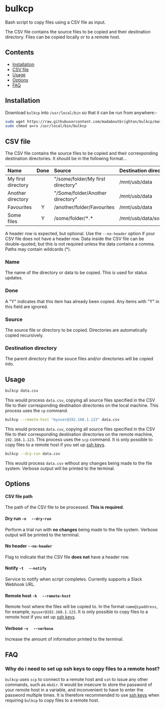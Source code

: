 # bulkcp

Bash script to copy files using a CSV file as input.

The CSV file contains the source files to be copied and their destination directory. Files can be copied locally or to a remote host.

## Contents
  - [Installation](#installation)
  - [CSV file](#csv-file)
  - [Usage](#usage)
  - [Options](#options)
  - [FAQ](#faq)

## Installation

Download `bulkcp` into `/usr/local/bin` so that it can be run from anywhere:-

```bash
sudo wget https://raw.githubusercontent.com/madaboutbrighton/bulkcp/master/bulkcp -O /usr/local/bin/bulkcp
sudo chmod a=rx /usr/local/bin/bulkcp
```

## CSV file

The CSV file contains the source files to be copied and their corresponding destination directories. It should be in the following format...

| Name | Done | Source | Destination directory |
|:---|:---:|:---|:---|
| My first directory |   | "/some/folder/My first directory"  | /mnt/usb/data |
| Another directory |   | "/Some/folder/Another directory" | /mnt/usb/data |
| Favourites  | Y | /another/folder/Favourites | /mnt/usb/data |
| Some files  | Y | /some/folder/&ast;.&ast; | /mnt/usb/data/some/folder |

A header row is expected, but optional. Use the `--no-header` option if your CSV file does not have a header row. Data inside the CSV file can be double-quoted, but this is not required unless the data contains a comma. Paths may contain wildcards (&ast;).

### Name

The name of the directory or data to be copied. This is used for status updates.

### Done

A "Y" indicates that this item has already been copied. Any items with "Y" in this field are ignored.

### Source

The source file or directory to be copied. Directories are automatically copied recursively.

### Destination directory

The parent directory that the souce files and/or directories will be copied into.

## Usage

```bash
bulkcp data.csv
```
This would process `data.csv`, copying all source files specified in the CSV file to their corresponding destination directories on the local machine. This process uses the `cp` command.

```bash
bulkcp --remote-host "myuser@192.168.1.123" data.csv
```
This would process `data.csv`, copying all source files specified in the CSV file to their corresponding destination directories on the remote machine, `192.168.1.123`. This process uses the `scp` command. It is only possible to copy files to a remote host if you set up [ssh keys](https://www.cyberciti.biz/faq/how-to-set-up-ssh-keys-on-linux-unix/).

```bash
bulkcp --dry-run data.csv
```
This would process `data.csv` without any changes being made to the file system. Verbose output will be printed to the terminal.

## Options

#### CSV file path

The path of the CSV file to be processed. **This is required**.

#### Dry run `-n ` &nbsp; `--dry-run `

Perform a trial run with **no changes** being made to the file system. Verbose output will be printed to the terminal.

#### No header `--no-header `

Flag to indicate that the CSV file **does not** have a header row.

#### Notify `-t ` &nbsp; `--notify `

Service to notify when script completes. Currently supports a Slack Webhook URL.

#### Remote host `-h ` &nbsp; `--remote-host `

Remote host where the files will be copied to. In the format `name@ipaddress`, for example, `myuser@192.168.1.123`. It is only possible to copy files to a remote host if you set up [ssh keys](https://www.cyberciti.biz/faq/how-to-set-up-ssh-keys-on-linux-unix/).

#### Verbose `-v ` &nbsp; `--verbose`

Increase the amount of information printed to the terminal.

## FAQ

### Why do i need to set up ssh keys to copy files to a remote host?

`bulkcp` uses `scp` to connect to a remote host and `ssh` to issue any other commands, such as `mkdir`. It would be insecure to store the password of your remote host in a variable, and inconvenient to have to enter the password multiple times. It is therefore recommended to use [ssh keys](https://www.cyberciti.biz/faq/how-to-set-up-ssh-keys-on-linux-unix/) when requiring `bulkcp` to copy files to a remote host.
